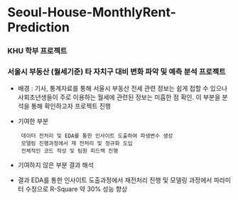 # Seoul-House-MonthlyRent-Prediction
### KHU 학부 프로젝트 
### 서울시 부동산 (월세기준) 타 자치구 대비 변화 파악 및 예측 분석 프로젝트



- 배경 : 기사, 통계자료를 통해 서울시 부동산 전세 관련 정보는 쉽게 접할 수 있으나 사회초년생들이 주로 이용하는 월세에 관련된 정보는 미흡한 점 확인. 이 부분을 분석을 통해 확인하고자 프로젝트 진행
  
- 기여한 부분
  
       데이터 전처리 및 EDA를 통한 인사이트 도출하여 파생변수 생성
       모델링 진행과정에서 재 전처리 및 정규화 도입
       전체적인 코드 작성 및 팀원 피드백 진행
  
- 기여하지 않은 부분
       결과 해석
  
- 결과
       EDA를 통한 인사이트 도출과정에서 재전처리 진행 및 모델링 과정에서 파라미터 수정으로 R-Square 약 30% 성능 향상
       
